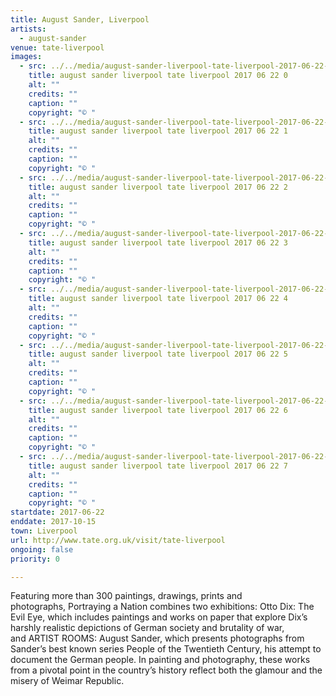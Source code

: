 ```yaml
---
title: August Sander, Liverpool
artists:
  - august-sander
venue: tate-liverpool
images:
  - src: ../../media/august-sander-liverpool-tate-liverpool-2017-06-22-0.webp
    title: august sander liverpool tate liverpool 2017 06 22 0
    alt: ""
    credits: ""
    caption: ""
    copyright: "© "
  - src: ../../media/august-sander-liverpool-tate-liverpool-2017-06-22-1.webp
    title: august sander liverpool tate liverpool 2017 06 22 1
    alt: ""
    credits: ""
    caption: ""
    copyright: "© "
  - src: ../../media/august-sander-liverpool-tate-liverpool-2017-06-22-2.webp
    title: august sander liverpool tate liverpool 2017 06 22 2
    alt: ""
    credits: ""
    caption: ""
    copyright: "© "
  - src: ../../media/august-sander-liverpool-tate-liverpool-2017-06-22-3.webp
    title: august sander liverpool tate liverpool 2017 06 22 3
    alt: ""
    credits: ""
    caption: ""
    copyright: "© "
  - src: ../../media/august-sander-liverpool-tate-liverpool-2017-06-22-4.webp
    title: august sander liverpool tate liverpool 2017 06 22 4
    alt: ""
    credits: ""
    caption: ""
    copyright: "© "
  - src: ../../media/august-sander-liverpool-tate-liverpool-2017-06-22-5.webp
    title: august sander liverpool tate liverpool 2017 06 22 5
    alt: ""
    credits: ""
    caption: ""
    copyright: "© "
  - src: ../../media/august-sander-liverpool-tate-liverpool-2017-06-22-6.webp
    title: august sander liverpool tate liverpool 2017 06 22 6
    alt: ""
    credits: ""
    caption: ""
    copyright: "© "
  - src: ../../media/august-sander-liverpool-tate-liverpool-2017-06-22-7.webp
    title: august sander liverpool tate liverpool 2017 06 22 7
    alt: ""
    credits: ""
    caption: ""
    copyright: "© "
startdate: 2017-06-22
enddate: 2017-10-15
town: Liverpool
url: http://www.tate.org.uk/visit/tate-liverpool
ongoing: false
priority: 0

---
```


Featuring more than 300 paintings, drawings, prints and photographs, Portraying a Nation combines two exhibitions: Otto Dix: The Evil Eye, which includes paintings and works on paper that explore Dix’s harshly realistic depictions of German society and brutality of war, and ARTIST ROOMS: August Sander, which presents photographs from Sander’s best known series People of the Twentieth Century, his attempt to document the German people. In painting and photography, these works from a pivotal point in the country’s history reflect both the glamour and the misery of Weimar Republic.